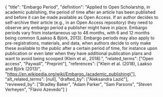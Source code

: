 {
    "title": "Embargo Period",
    "definition": "Applied to Open Scholarship, in academic publishing, the period of time after an article has been published and before it can be made available as Open Access. If an author decides to self-archive their article (e.g., in an Open Access repository) they need to observe any embargo period a publisher might have in place. Embargo periods vary from instantaneous up to 48 months, with 6 and 12 months being common (Laakso & Björk, 2013). Embargo periods may also apply to pre-registrations, materials, and data, when authors decide to only make these available to the public after a certain period of time, for instance upon publication or even later when they have additional publication plans and want to avoid being scooped (Klein et al., 2018).",
    "related_terms": ["Open access", "Paywall", "Preprint"],
    "references": ["Klein et al. (2018), Laakso and Björk (2013)", "https://en.wikipedia.org/wiki/Embargo_(academic_publishing)"],
    "alt_related_terms": [null],
    "drafted_by": ["Aleksandra Lazić"],
    "reviewed_by": ["Bradley Baker", "Adam Parker", "Sam Parsons", "Steven Verheyen", "Flávio Azevedo"]
  }

